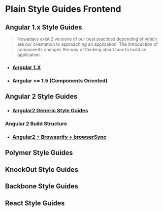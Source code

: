 
# Plain Style Guides Frontend

## Angular 1.x Style Guides

> Nowadays exist 2 versions of our best practices depending of which are our orientation to approaching an application. The introduction of components changes the way of thinking about how to build an application. 

* ### [Angular 1.X](angular1/angular1.x.md)

* ### Angular >= 1.5 (Components Oriented)

## Angular 2 Style Guides

* ### [Angular2 Generic Style Guides](angular2/angular2.md)

### Angular 2 Build Structure

* ### [Angular2 + Browserify + browserSync](angular2/angular2-browserify.md)


## Polymer Style Guides



## KnockOut Style Guides



## Backbone Style Guides



## React Style Guides